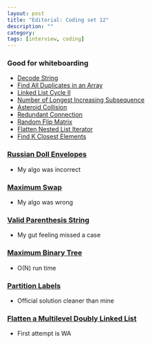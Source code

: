 ```yaml
---
layout: post
title: "Editorial: Coding set 12" 
description: ""
category: 
tags: [interview, coding]
---
```


### Good for whiteboarding
* [Decode String](https://leetcode.com/submissions/detail/383970536/)
* [Find All Duplicates in an Array](https://leetcode.com/submissions/detail/382725772/)
* [Linked List Cycle II](https://leetcode.com/submissions/detail/383525481/)
* [Number of Longest Increasing Subsequence](https://leetcode.com/submissions/detail/384179654/)
* [Asteroid Collision](https://leetcode.com/submissions/detail/384437541/)
* [Redundant Connection](https://leetcode.com/submissions/detail/384490880/)
* [Random Flip Matrix](https://leetcode.com/submissions/detail/384636799/)
* [Flatten Nested List Iterator](https://leetcode.com/submissions/detail/384418164/)
* [Find K Closest Elements](https://leetcode.com/submissions/detail/383493187/)

### [Russian Doll Envelopes](https://leetcode.com/submissions/detail/382249506/)
* My algo was incorrect

### [Maximum Swap](https://leetcode.com/submissions/detail/383503899/)
* My algo was wrong

### [Valid Parenthesis String](https://leetcode.com/submissions/detail/383997757/)
* My gut feeling missed a case

### [Maximum Binary Tree](https://leetcode.com/submissions/detail/384422712/)
* O(N) run time

### [Partition Labels](https://leetcode.com/submissions/detail/384641553/)
* Official solution cleaner than mine

### [Flatten a Multilevel Doubly Linked List](https://leetcode.com/submissions/detail/384749240/)
* First attempt is WA
